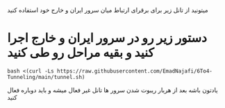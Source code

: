 میتونید از تانل زیر برای برقرای ارتباط میان سرور ایران و خارج خود استفاده کنید

# دستور زیر رو در سرور ایران و خارج اجرا کنید و بقیه مراحل رو طی کنید 
```
bash <(curl -Ls https://raw.githubusercontent.com/EmadNajafi/6To4-Tunneling/main/tunnel.sh)
```


یادتون باشه بعد از هربار ریبوت شدن سرور ها تانل غیر فعال میشه و باید دوباره فعال کنید
